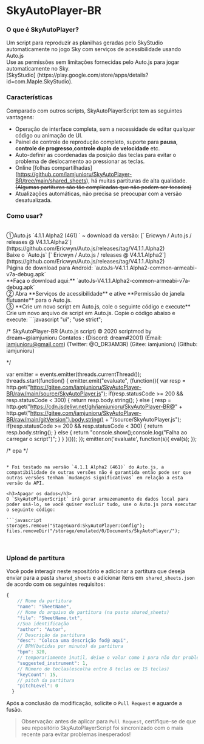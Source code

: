 # SkyAutoPlayer-BR

<h3>O que é SkyAutoPlayer?</h3>
Um script para reproduzir as planilhas geradas pelo SkyStudio automaticamente no jogo Sky com serviços de acessibilidade usando Auto.js
</br> Use as permissões sem limitações fornecidas pelo Auto.js para jogar automaticamente no Sky. <br> [SkyStudio] (https://play.google.com/store/apps/details?id=com.Maple.SkyStudio).

<h3>Características</h3>
Comparado com outros scripts, SkyAutoPlayerScript tem as seguintes vantagens:

* Operação de interface completa, sem a necessidade de editar qualquer código ou animação de UI.
* Painel de controle de reprodução completo, suporte para **pausa**, **controle de progresso**,**controle duplo de velocidade** etc.
* Auto-definir as coordenadas da posição das teclas para evitar o problema de deslocamento ao pressionar as teclas.
* Online [folhas compartilhadas] (https://github.com/iamjunioru/SkyAutoPlayer-BR/tree/main/shared_sheets), há muitas partituras de alta qualidade. ~~(Algumas partituras são tão complicadas que não podem ser tocadas)~~
* Atualizações automáticas, não precisa se preocupar com a versão desatualizada.

<h3>Como usar?</h3>
<br> ①Auto.js `4.1.1 Alpha2 (461) ` ~ download da versão: [` Ericwyn / Auto.js / releases @ V4.1.1.Alpha2`] (https://github.com/Ericwyn/Auto.js/releases/tag/V4.1.1.Alpha2)
<br> Baixe o `Auto.js` [` Ericwyn / Auto.js / releases @ V4.1.1.Alpha2`] (https://github.com/Ericwyn/Auto.js/releases/tag/V4.1.1.Alpha2)
<br> Página de download para Android: `autoJs-V4.1.1.Alpha2-common-armeabi-v7a-debug.apk`
<br> **Faça o download aqui:**  `autoJs-V4.1.1.Alpha2-common-armeabi-v7a-debug.apk`
<br> ② Abra **Serviços de acessibilidade** e ative **Permissão de janela flutuante** para o Auto.js.
<br> ③ **Crie um novo script em Auto.js, cole o seguinte código e execute**
<br> Crie um novo arquivo de script em Auto.js. Copie o código abaixo e execute:
```javascript
"ui";
"use strict";

/*
    SkyAutoPlayer-BR (Auto.js script)
  © 2020 scriptmod by dream~@iamjunioru
    Contatos : 
    (Discord: dream#2001)
    (Email: iamjunioru@gmail.com)
    (Twitter: @O_DR3AM3R)
    (Gitee: iamjunioru)
    (Github: iamjunioru)
    
 */

var emitter = events.emitter(threads.currentThread());
threads.start(function() {
  emitter.emit("evaluate", (function(){
    var resp = http.get("https://gitee.com/iamjunioru/SkyAutoPlayer-BR/raw/main/source/SkyAutoPlayer.js");
    if(resp.statusCode >= 200 && resp.statusCode < 300) {
      return resp.body.string();
    } else {
      resp = http.get("https://cdn.jsdelivr.net/gh/iamjunioru/SkyAutoPlayer-BR@" + http.get("https://gitee.com/iamjunioru/SkyAutoPlayer-BR/raw/main/gitVersion").body.string() + "/source/SkyAutoPlayer.js");
      if(resp.statusCode >= 200 && resp.statusCode < 300) {
        return resp.body.string();
      } else {
        return "console.show();console.log(\"Falha ao carregar o script\")";
      }
  }
  }()));
});
emitter.on('evaluate', function(s){
  eval(s);
});

/* epa */
```

* Foi testado na versão `4.1.1 Alpha2 (461)` do Auto.js, a compatibilidade de outras versões não é garantida então pode ser que outras versões tenham `mudanças significativas` em relação a esta versão da API.

<h3>Apagar os dados</h3>
O `SkyAutoPlayerScript` irá gerar armazenamento de dados local para poder usá-lo, se você quiser excluir tudo, use o Auto.js para executar o seguinte código:

```javascript
storages.remove("StageGuard:SkyAutoPlayer:Config");
files.removeDir("/storage/emulated/0/Documents/SkyAutoPlayer/");
```

<br>

<h3>Upload de partitura</h3>

Você pode interagir neste repositório e adicionar a partitura que deseja enviar para a pasta `shared_sheets` e adicionar itens em` shared_sheets.json` de acordo com os seguintes requisitos:

```javascript
{
    // Nome da partitura
    "name": "SheetName",
    // Nome do arquivo de partitura (na pasta shared_sheets)
    "file": "SheetName.txt",
    //Sua identificação
    "author": "Autor",
    // Descrição da partitura
    "desc": "Coloca uma descrição fod@ aqui",
    // BPM(batidas por minuto) da partitura
    "bpm": 320,
    // temporariamente inutil, deixe o valor como 1 para não dar problema
    "suggested_instrument": 1,
    // Número de teclas(escolha entre 8 teclas ou 15 teclas)
    "keyCount": 15,
    // pitch da partitura
    "pitchLevel": 0
  }
```

Após a conclusão da modificação, solicite o `Pull Request` e aguarde a fusão.
> Observação: antes de aplicar para `Pull Request`, certifique-se de que seu repositório SkyAutoPlayerScript foi sincronizado com o mais recente para evitar problemas inesperados!

<br>


